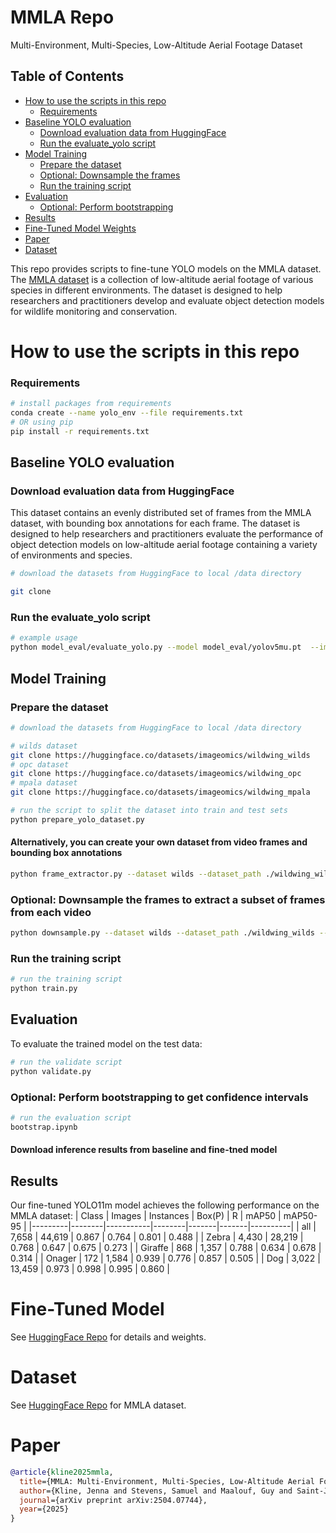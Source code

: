 # MMLA Repo
Multi-Environment, Multi-Species, Low-Altitude Aerial Footage Dataset

## Table of Contents
  - [How to use the scripts in this repo](#how-to-use-the-scripts-in-this-repo)
    - [Requirements](#requirements)
  - [Baseline YOLO evaluation](#baseline-yolo-evaluation)
    - [Download evaluation data from HuggingFace](#download-evaluation-data-from-huggingface)
    - [Run the evaluate_yolo script](#run-the-evaluate_yolo-script)
  - [Model Training](#model-training)
    - [Prepare the dataset](#prepare-the-dataset)
    - [Optional: Downsample the frames](#optional-downsample-the-frames)
    - [Run the training script](#run-the-training-script)
  - [Evaluation](#evaluation)
    - [Optional: Perform bootstrapping](#optional-perform-bootstrapping)
  - [Results](#results)
  - [Fine-Tuned Model Weights](#fine-tuned-model)
  - [Paper](#paper)
  - [Dataset](#dataset)

This repo provides scripts to fine-tune YOLO models on the MMLA dataset. The [MMLA dataset](https://huggingface.co/collections/imageomics/wildwing-67f572d3ba17fca922c80182) is a collection of low-altitude aerial footage of various species in different environments. The dataset is designed to help researchers and practitioners develop and evaluate object detection models for wildlife monitoring and conservation.


# How to use the scripts in this repo

### Requirements
```bash
# install packages from requirements
conda create --name yolo_env --file requirements.txt
# OR using pip
pip install -r requirements.txt
```



## Baseline YOLO evaluation
### Download evaluation data from HuggingFace
This dataset contains an evenly distributed set of frames from the MMLA dataset, with bounding box annotations for each frame. The dataset is designed to help researchers and practitioners evaluate the performance of object detection models on low-altitude aerial footage containing a variety of environments and species.

```bash
# download the datasets from HuggingFace to local /data directory 

git clone 
```

### Run the evaluate_yolo script
```bash
# example usage
python model_eval/evaluate_yolo.py --model model_eval/yolov5mu.pt  --images model_eval/eval_data/frames_500_coco --annotations model_eval/eval_data/frames_500_coco --output model_eval/results/frames_500_coco/yolov5m

```
## Model Training

### Prepare the dataset
```bash
# download the datasets from HuggingFace to local /data directory 

# wilds dataset
git clone https://huggingface.co/datasets/imageomics/wildwing_wilds
# opc dataset
git clone https://huggingface.co/datasets/imageomics/wildwing_opc
# mpala dataset
git clone https://huggingface.co/datasets/imageomics/wildwing_mpala

# run the script to split the dataset into train and test sets
python prepare_yolo_dataset.py

```

#### Alternatively, you can create your own dataset from video frames and bounding box annotations
```bash
python frame_extractor.py --dataset wilds --dataset_path ./wildwing_wilds --output_dir ./wildwing_wilds

```
### Optional: Downsample the frames to extract a subset of frames from each video
```bash
python downsample.py --dataset wilds --dataset_path ./wildwing_wilds --output_dir ./wildwing_wilds --downsample_rate 0.1
```

### Run the training script
```bash
# run the training script
python train.py
```

## Evaluation
To evaluate the trained model on the test data:
```bash
# run the validate script
python validate.py 
```

### Optional: Perform bootstrapping to get confidence intervals
```bash
# run the evaluation script
bootstrap.ipynb
```
#### Download inference results from baseline and fine-tned model 

## Results
Our fine-tuned YOLO11m model achieves the following performance on the MMLA dataset:
| Class   | Images | Instances | Box(P) | R     | mAP50 | mAP50-95 |
|---------|--------|-----------|--------|-------|-------|----------|
| all     | 7,658  | 44,619    | 0.867  | 0.764 | 0.801 | 0.488    |
| Zebra   | 4,430  | 28,219    | 0.768  | 0.647 | 0.675 | 0.273    |
| Giraffe | 868    | 1,357     | 0.788  | 0.634 | 0.678 | 0.314    |
| Onager  | 172    | 1,584     | 0.939  | 0.776 | 0.857 | 0.505    |
| Dog     | 3,022  | 13,459    | 0.973  | 0.998 | 0.995 | 0.860    |


# Fine-Tuned Model
See [HuggingFace Repo](https://huggingface.co/imageomics/mmla) for details and weights.

# Dataset
See [HuggingFace Repo](https://huggingface.co/collections/imageomics/wildwing-67f572d3ba17fca922c80182) for MMLA dataset.

# Paper
```bibtex
@article{kline2025mmla,
  title={MMLA: Multi-Environment, Multi-Species, Low-Altitude Aerial Footage Dataset},
  author={Kline, Jenna and Stevens, Samuel and Maalouf, Guy and Saint-Jean, Camille Rondeau and Ngoc, Dat Nguyen and Mirmehdi, Majid and Guerin, David and Burghardt, Tilo and Pastucha, Elzbieta and Costelloe, Blair and others},
  journal={arXiv preprint arXiv:2504.07744},
  year={2025}
}
```